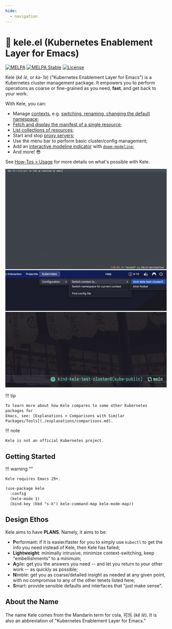 ```yaml
---
hide:
  - navigation
---
```

# 🥤 kele.el (Kubernetes Enablement Layer for Emacs)

[![MELPA](https://melpa.org/packages/kele-badge.svg)](https://melpa.org/#/kele)
[![MELPA Stable](https://stable.melpa.org/packages/kele-badge.svg)](https://stable.melpa.org/#/kele)
[![License](https://img.shields.io/github/license/jinnovation/kele.el)](https://github.com/jinnovation/kele.el/blob/main/LICENSE)

Kele (*kě lè*, or *kə-ˈlə*) ("Kubernetes Enablement Layer for Emacs") is a
Kubernetes cluster management package. It empowers you to perform operations as
coarse or fine-grained as you need, **fast**, and get back to your work.

With Kele, you can:

- Manage [contexts], e.g. [switching, renaming, changing the default
  namespace](./how-tos/usage.md#contexts);
- [Fetch and display the manifest of a single
  resource](./how-tos/usage.md#working-with-resources);
- [List collections of resources](./how-tos/usage.md#working-with-resources);
- Start and stop [proxy servers](./how-tos/usage.md#managing-proxy-servers);
- Use the menu bar to perform basic cluster/config management;
- Add an [interactive modeline indicator](./how-tos/integrations.md#doom-modeline) with
  [`doom-modeline`](https://seagle0128.github.io/doom-modeline/);
- And more! :sunglasses:

See [How-Tos > Usage](./how-tos/usage.md) for more details on what's possible
with Kele.

![](./img/demo.gif)
![](./img/menu-bar.png)
![](./img/doom-modeline.png)

!!! tip

    To learn more about how Kele compares to some other Kubernetes packages for
    Emacs, see: [Explanations > Comparisons with Similar
    Packages/Tools](./explanations/comparisons.md).

!!! note

    Kele is not an official Kubernetes project.

## Getting Started

!!! warning ""

    Kele requires Emacs 29+.

```emacs-lisp
(use-package kele
  :config
  (kele-mode 1)
  (bind-key (kbd "s-k") kele-command-map kele-mode-map))
```

## Design Ethos

Kele aims to have **PLANS**. Namely, it aims to be:

- **P**erformant: if it is easier/faster for you to simply use `kubectl` to get
  the info you need instead of Kele, then Kele has failed;
- **Lightweight**: minimally intrusive, minimize context-switching, keep
  "embellishments" to a minimum;
- **A**gile: get you the answers you need -- and let you return to your other
  work -- as quickly as possible;
- **N**imble: get you as coarse/detailed insight as needed at any given point,
  with no compromise to any of the other tenets listed here;
- **S**mart: provide sensible defaults and interfaces that "just make sense".

## About the Name

The name Kele comes from the Mandarin term for cola, 可乐 (*kě lè*). It is
also an abbreviation of "Kubernetes Enablement Layer for Emacs."

[Embark]: https://github.com/oantolin/embark
[contexts]: https://kubernetes.io/docs/tasks/access-application-cluster/configure-access-multiple-clusters/
